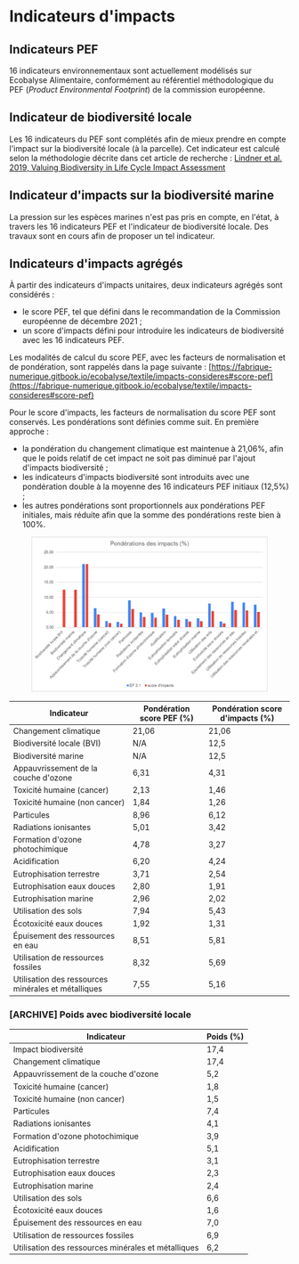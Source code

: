 # Indicateurs d'impacts

## Indicateurs PEF

16 indicateurs environnementaux sont actuellement modélisés sur Ecobalyse Alimentaire, conformément au référentiel méthodologique du PEF (_Product Environmental Footprint_) de la commission européenne.

## Indicateur de biodiversité locale

Les 16 indicateurs du PEF sont complétés afin de mieux prendre en compte l'impact sur la biodiversité locale (à la parcelle). Cet indicateur est calculé selon la méthodologie décrite dans cet article de recherche : [Lindner et al. 2019, Valuing Biodiversity in Life Cycle Impact Assessment](https://www.researchgate.net/publication/336523544\_Valuing\_Biodiversity\_in\_Life\_Cycle\_Impact\_Assessment)

## Indicateur d'impacts sur la biodiversité marine

La pression sur les espèces marines n'est pas pris en compte, en l'état, à travers les 16 indicateurs PEF et l'indicateur de biodiversité locale. Des travaux sont en cours afin de proposer un tel indicateur.

## Indicateurs d'impacts agrégés

À partir des indicateurs d'impacts unitaires, deux indicateurs agrégés sont considérés :&#x20;

* le score PEF, tel que défini dans le recommandation de la Commission européenne de décembre 2021 ;
* un score d'impacts défini pour introduire les indicateurs de biodiversité avec les 16 indicateurs PEF.&#x20;

Les modalités de calcul du score PEF, avec les facteurs de normalisation et de pondération, sont rappelés dans la page suivante : [https://fabrique-numerique.gitbook.io/ecobalyse/textile/impacts-consideres#score-pef](https://fabrique-numerique.gitbook.io/ecobalyse/textile/impacts-consideres#score-pef)

Pour le score d'impacts, les facteurs de normalisation du score PEF sont conservés. Les pondérations sont définies comme suit. En première approche :&#x20;

* la pondération du changement climatique est maintenue à 21,06%, afin que le poids relatif de cet impact ne soit pas diminué par l'ajout d'impacts biodiversité ;
* les indicateurs d'impacts biodiversité sont introduits avec une pondération double à la moyenne des 16 indicateurs PEF initiaux (12,5%) ;
* les autres pondérations sont proportionnels aux pondérations PEF initiales, mais réduite afin que la somme des pondérations reste bien à 100%.

<figure><img src="../.gitbook/assets/image (1) (1) (1).png" alt=""><figcaption></figcaption></figure>

| Indicateur                                          | Pondération score PEF (%) | Pondération score d'impacts (%) |
| --------------------------------------------------- | ------------------------- | ------------------------------- |
| Changement climatique                               | 21,06                     | 21,06                           |
| Biodiversité locale (BVI)                           | N/A                       | 12,5                            |
| Biodiversité marine                                 | N/A                       | 12,5                            |
| Appauvrissement de la couche d'ozone                | 6,31                      | 4,31                            |
| Toxicité humaine (cancer)                           | 2,13                      | 1,46                            |
| Toxicité humaine (non cancer)                       | 1,84                      | 1,26                            |
| Particules                                          | 8,96                      | 6,12                            |
| Radiations ionisantes                               | 5,01                      | 3,42                            |
| Formation d'ozone photochimique                     | 4,78                      | 3,27                            |
| Acidification                                       | 6,20                      | 4,24                            |
| Eutrophisation terrestre                            | 3,71                      | 2,54                            |
| Eutrophisation eaux douces                          | 2,80                      | 1,91                            |
| Eutrophisation marine                               | 2,96                      | 2,02                            |
| Utilisation des sols                                | 7,94                      | 5,43                            |
| Écotoxicité eaux douces                             | 1,92                      | 1,31                            |
| Épuisement des ressources en eau                    | 8,51                      | 5,81                            |
| Utilisation de ressources fossiles                  | 8,32                      | 5,69                            |
| Utilisation des ressources minérales et métalliques | 7,55                      | 5,16                            |

### \[ARCHIVE] Poids avec biodiversité locale

| Indicateur                                          | Poids (%) |
| --------------------------------------------------- | --------- |
| Impact biodiversité                                 | 17,4      |
| Changement climatique                               | 17,4      |
| Appauvrissement de la couche d'ozone                | 5,2       |
| Toxicité humaine (cancer)                           | 1,8       |
| Toxicité humaine (non cancer)                       | 1,5       |
| Particules                                          | 7,4       |
| Radiations ionisantes                               | 4,1       |
| Formation d'ozone photochimique                     | 3,9       |
| Acidification                                       | 5,1       |
| Eutrophisation terrestre                            | 3,1       |
| Eutrophisation eaux douces                          | 2,3       |
| Eutrophisation marine                               | 2,4       |
| Utilisation des sols                                | 6,6       |
| Écotoxicité eaux douces                             | 1,6       |
| Épuisement des ressources en eau                    | 7,0       |
| Utilisation de ressources fossiles                  | 6,9       |
| Utilisation des ressources minérales et métalliques | 6,2       |

